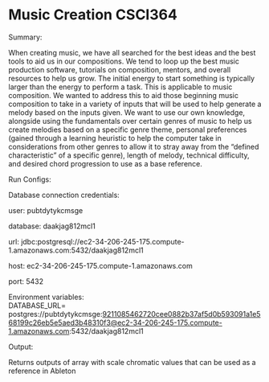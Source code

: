 # Music Creation CSCI364

Summary:

When creating music, we have all searched for the best ideas and the best tools
to aid us in our compositions. We tend to loop up the best music production software, tutorials
on composition, mentors, and overall resources to help us grow. The initial energy to start
something is typically larger than the energy to perform a task. This is applicable to music
composition. We wanted to address this to aid those beginning music composition to take in
a variety of inputs that will be used to help generate a melody based on the inputs given. We
want to use our own knowledge, alongside using the fundamentals over certain genres of music
to help us create melodies based on a specific genre theme, personal preferences (gained through
a learning heuristic to help the computer take in considerations from other genres to allow it
to stray away from the “defined characteristic” of a specific genre), length of melody, technical
difficulty, and desired chord progression to use as a base reference.

Run Configs:

Database connection credentials: 

user: pubtdytykcmsge

database: daakjag812mcl1

url: jdbc:postgresql://ec2-34-206-245-175.compute-1.amazonaws.com:5432/daakjag812mcl1 

host: ec2-34-206-245-175.compute-1.amazonaws.com 

port: 5432

Environment variables:  
DATABASE_URL= postgres://pubtdytykcmsge:9211085462720cee0882b37af5d0b593091a1e568199c26eb5e5aed3b48310f3@ec2-34-206-245-175.compute-1.amazonaws.com:5432/daakjag812mcl1


Output:

Returns outputs of array with scale chromatic values that can be used as a reference in Ableton 